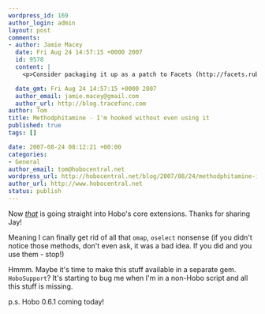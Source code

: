 ```yaml
--- 
wordpress_id: 169
author_login: admin
layout: post
comments: 
- author: Jamie Macey
  date: Fri Aug 24 14:57:15 +0000 2007
  id: 9578
  content: |
    <p>Consider packaging it up as a patch to Facets (http://facets.rubyforge.org/) and use that, rather than creating Yet Another Support Library.  (I'm looking at you, ActiveSupport)</p>

  date_gmt: Fri Aug 24 14:57:15 +0000 2007
  author_email: jamie.macey@gmail.com
  author_url: http://blog.tracefunc.com
author: Tom
title: Methodphitamine - I'm hooked without even using it
published: true
tags: []

date: 2007-08-24 08:12:21 +00:00
categories: 
- General
author_email: tom@hobocentral.net
wordpress_url: http://hobocentral.net/blog/2007/08/24/methodphitamine-im-hooked-without-even-using-it/
author_url: http://www.hobocentral.net
status: publish
---
```

Now *[that](http://jicksta.com/articles/2007/08/04/the-methodphitamine)* is going straight into Hobo's core extensions. Thanks for sharing Jay!

Meaning I can finally get rid of all that `omap`, `oselect` nonsense (if you didn't notice those methods, don't even ask, it was a bad idea. If you did and you use them - stop!)

Hmmm. Maybe it's time to make this stuff available in a separate gem. `HoboSupport`? It's starting to bug me when I'm in a non-Hobo script and all this stuff is missing.

p.s. Hobo 0.6.1 coming today!
